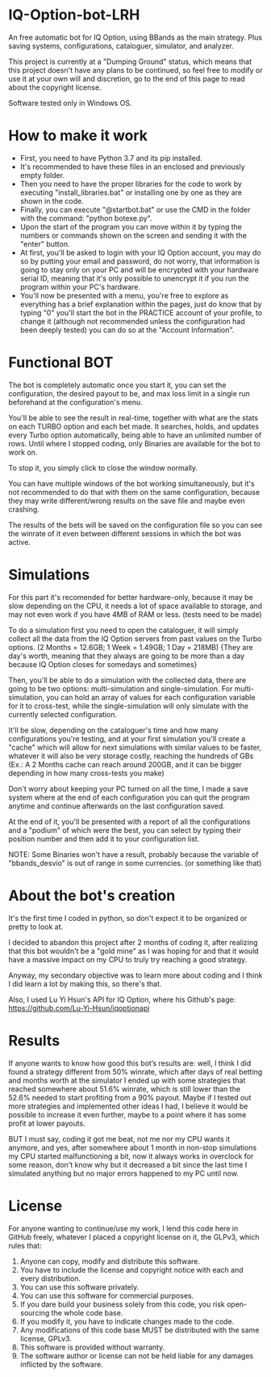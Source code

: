 # IQ-Option-bot-LRH
An free automatic bot for IQ Option, using BBands as the main strategy. Plus saving systems, configurations, cataloguer, simulator, and analyzer. 

This project is currently at a "Dumping Ground" status, which means that this project doesn't have any plans to be continued, so feel free to modify or use it at your own will and discretion, go to the end of this page to read about the copyright license.

Software tested only in Windows OS.


# How to make it work
- First, you need to have Python 3.7 and its pip installed.
- It's recommended to have these files in an enclosed and previously empty folder.
- Then you need to have the proper libraries for the code to work by executing "install_libraries.bat" or installing one by one as they are shown in the code.
- Finally, you can execute "@startbot.bat" or use the CMD in the folder with the command: "python botexe.py".
- Upon the start of the program you can move within it by typing the numbers or commands shown on the screen and sending it with the "enter" button.
- At first, you'll be asked to login with your IQ Option account, you may do so by putting your email and password, do not worry, that information is going to stay only on your PC and will be encrypted with your hardware serial ID, meaning that it's only possible to unencrypt it if you run the program within your PC's hardware.
- You'll now be presented with a menu, you're free to explore as everything has a brief explanation within the pages, just do know that by typing "0" you'll start the bot in the PRACTICE account of your profile, to change it (although not recommended unless the configuration had been deeply tested) you can do so at the "Account Information".


# Functional BOT
The bot is completely automatic once you start it, you can set the configuration, the desired payout to be, and max loss limit in a single run beforehand at the configuration's menu. 

You'll be able to see the result in real-time, together with what are the stats on each TURBO option and each bet made. It searches, holds, and updates every Turbo option automatically, being able to have an unlimited number of rows. Until where I stopped coding, only Binaries are available for the bot to work on.

To stop it, you simply click to close the window normally. 

You can have multiple windows of the bot working simultaneously, but it's not recommended to do that with them on the same configuration, because they may write different/wrong results on the save file and maybe even crashing.

The results of the bets will be saved on the configuration file so you can see the winrate of it even between different sessions in which the bot was active.


# Simulations
For this part it's recomended for better hardware-only, because it may be slow depending on the CPU, it needs a lot of space available to storage, and may not even work if you have 4MB of RAM or less. (tests need to be made)

To do a simulation first you need to open the cataloguer, it will simply collect all the data from the IQ Option servers from past values on the Turbo options. (2 Months = 12.6GB;  1 Week = 1.49GB; 1 Day = 218MB) {They are day's worth, meaning that they always are going to be more than a day because IQ Option closes for somedays and sometimes}

Then, you'll be able to do a simulation with the collected data, there are going to be two options: multi-simulation and single-simulation. For multi-simulation, you can hold an array of values for each configuration variable for it to cross-test, while the single-simulation will only simulate with the currently selected configuration.

It'll be slow, depending on the cataloguer's time and how many configurations you're testing, and at your first simulation you'll create a "cache" which will allow for next simulations with similar values to be faster, whatever it will also be very storage costly, reaching the hundreds of GBs (Ex.: A 2 Months cache can reach around 200GB, and it can be bigger depending in how many cross-tests you make)

Don't worry about keeping your PC turned on all the time, I made a save system where at the end of each configuration you can quit the program anytime and continue afterwards on the last configuration saved.

At the end of it, you'll be presented with a report of all the configurations and a "podium" of which were the best, you can select by typing their position number and then add it to your configuration list.


NOTE: Some Binaries won't have a result, probably because the variable of "bbands_desvio" is out of range in some currencies. (or something like that)


# About the bot's creation
It's the first time I coded in python, so don't expect it to be organized or pretty to look at. 

I decided to abandon this project after 2 months of coding it, after realizing that this bot wouldn't be a "gold mine" as I was hoping for and that it would have a massive impact on my CPU to truly try reaching a good strategy. 

Anyway, my secondary objective was to learn more about coding and I think I did learn a lot by making this, so there's that.

Also, I used Lu Yi Hsun's API for IQ Option, where his Github's page: https://github.com/Lu-Yi-Hsun/iqoptionapi


# Results
If anyone wants to know how good this bot’s results are: well, I think I did found a strategy different from 50% winrate, which after days of real betting and months worth at the simulator I ended up with some strategies that reached somewhere about 51.6% winrate, which is still lower than the 52.6% needed to start profiting from a 90% payout. Maybe if I tested out more strategies and implemented other ideas I had, I believe it would be possible to increase it even further, maybe to a point where it has some profit at lower payouts. 

BUT I must say, coding it got me beat, not me nor my CPU wants it anymore, and yes, after somewhere about 1 month in non-stop simulations my CPU started malfunctioning a bit, now it always works in overclock for some reason, don't know why but it decreased a bit since the last time I simulated anything but no major errors happened to my PC until now.


# License
For anyone wanting to continue/use my work, I lend this code here in GitHub freely, whatever I placed a copyright license on it, the GLPv3, which rules that:
1. Anyone can copy, modify and distribute this software.
2. You have to include the license and copyright notice with each and every distribution.
3. You can use this software privately.
4. You can use this software for commercial purposes.
5. If you dare build your business solely from this code, you risk open-sourcing the whole code base.
6. If you modify it, you have to indicate changes made to the code.
7. Any modifications of this code base MUST be distributed with the same license, GPLv3.
8. This software is provided without warranty.
9. The software author or license can not be held liable for any damages inflicted by the software.
